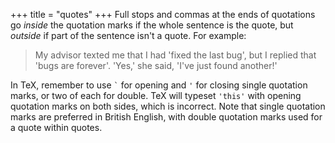 +++
title = "quotes"
+++
Full stops and commas at the ends of quotations go *inside* the quotation marks if the whole sentence is the quote, but *outside* if part of the sentence isn't a quote.
For example:

> My advisor texted me that I had 'fixed the last bug', but I replied that 'bugs are forever'.
> 'Yes,' she said, 'I've just found another!'

In TeX, remember to use `` ` `` for opening and `'` for closing single quotation marks, or two of each for double.
TeX will typeset `'this'` with opening quotation marks on both sides, which is incorrect.
Note that single quotation marks are preferred in British English, with double quotation marks used for a quote within quotes.
